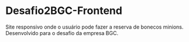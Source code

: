 # Desafio2BGC-Frontend
Site responsivo onde o usuário pode fazer a reserva de bonecos minions. Desenvolvido para o desafio da empresa BGC. 
